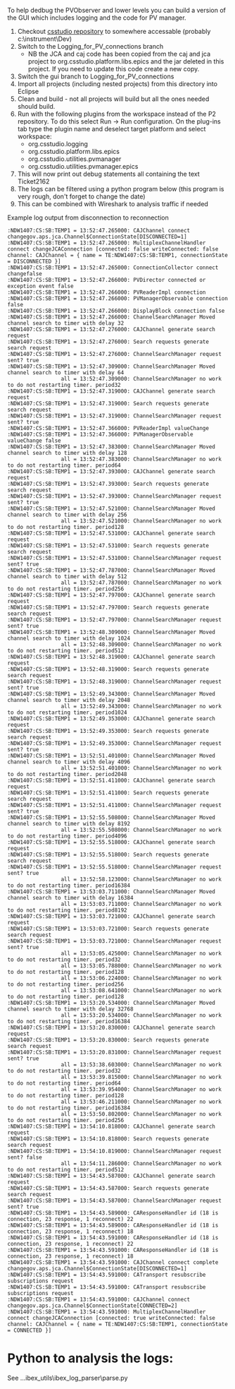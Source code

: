 To help dedbug the PVObserver and lower levels you can build a version of the GUI which includes logging and the code for PV manager.

1. Checkout [csstudio repository](https://github.com/ISISComputingGroup/CSStudio_3_3) to somewhere accessable (probably c:\instrument\Dev)
1. Switch to the Logging_for_PV_connections branch
    - NB the JCA and caj code has been copied from the caj and jca project to org.csstudio.platform.libs.epics and the jar deleted in this project. If you need to update this code create a new copy.
1. Switch the gui branch to Logging_for_PV_connections 
1. Import all projects (including nested projects) from this directory into Eclipse 
1. Clean and build - not all projects will build but all the ones needed should build.
1. Run with the following plugins from the workspace instead of the P2 repository. To do this select Run -> Run configuration. On the plug-ins tab type the plugin name and deselect target platform and select workspace:
    - org.csstudio.logging
    - org.csstudio.platform.libs.epics
    - org.csstudio.utilities.pvmanager
    - org.csstudio.utilities.pvmanager.epics
1. This will now print out debug statements all containing the text Ticket2162
1. The logs can be filtered using a python program below (this program is very rough, don't forget to change the date)
1. This can be combined with Wireshark to analysis traffic if needed

Example log output from disconnection to reconnection

```
:NDW1407:CS:SB:TEMP1 = 13:52:47.265000: CAJChannel connect changegov.aps.jca.Channel$ConnectionState[DISCONNECTED=1]
:NDW1407:CS:SB:TEMP1 = 13:52:47.265000: MultiplexChannelHandler connect changeJCAConnection [connected: false writeConnected: false channel: CAJChannel = { name = TE:NDW1407:CS:SB:TEMP1, connectionState = DISCONNECTED }]
:NDW1407:CS:SB:TEMP1 = 13:52:47.265000: ConnectionCollector connect changefalse
:NDW1407:CS:SB:TEMP1 = 13:52:47.266000: PVDirector connected or exception event false
:NDW1407:CS:SB:TEMP1 = 13:52:47.266000: PVReaderImpl connection
:NDW1407:CS:SB:TEMP1 = 13:52:47.266000: PVManagerObservable connection false
:NDW1407:CS:SB:TEMP1 = 13:52:47.266000: DisplayBlock connection false
:NDW1407:CS:SB:TEMP1 = 13:52:47.266000: ChannelSearchManager Moved channel search to timer with delay 32
:NDW1407:CS:SB:TEMP1 = 13:52:47.276000: CAJChannel generate search request
:NDW1407:CS:SB:TEMP1 = 13:52:47.276000: Search requests generate search request
:NDW1407:CS:SB:TEMP1 = 13:52:47.276000: ChannelSearchManager request sent? true
:NDW1407:CS:SB:TEMP1 = 13:52:47.309000: ChannelSearchManager Moved channel search to timer with delay 64
                 all = 13:52:47.309000: ChannelSearchManager no work to do not restarting timer. period32
:NDW1407:CS:SB:TEMP1 = 13:52:47.319000: CAJChannel generate search request
:NDW1407:CS:SB:TEMP1 = 13:52:47.319000: Search requests generate search request
:NDW1407:CS:SB:TEMP1 = 13:52:47.319000: ChannelSearchManager request sent? true
:NDW1407:CS:SB:TEMP1 = 13:52:47.366000: PVReaderImpl valueChange
:NDW1407:CS:SB:TEMP1 = 13:52:47.366000: PVManagerObservable valueChange false
:NDW1407:CS:SB:TEMP1 = 13:52:47.383000: ChannelSearchManager Moved channel search to timer with delay 128
                 all = 13:52:47.383000: ChannelSearchManager no work to do not restarting timer. period64
:NDW1407:CS:SB:TEMP1 = 13:52:47.393000: CAJChannel generate search request
:NDW1407:CS:SB:TEMP1 = 13:52:47.393000: Search requests generate search request
:NDW1407:CS:SB:TEMP1 = 13:52:47.393000: ChannelSearchManager request sent? true
:NDW1407:CS:SB:TEMP1 = 13:52:47.521000: ChannelSearchManager Moved channel search to timer with delay 256
                 all = 13:52:47.521000: ChannelSearchManager no work to do not restarting timer. period128
:NDW1407:CS:SB:TEMP1 = 13:52:47.531000: CAJChannel generate search request
:NDW1407:CS:SB:TEMP1 = 13:52:47.531000: Search requests generate search request
:NDW1407:CS:SB:TEMP1 = 13:52:47.531000: ChannelSearchManager request sent? true
:NDW1407:CS:SB:TEMP1 = 13:52:47.787000: ChannelSearchManager Moved channel search to timer with delay 512
                 all = 13:52:47.787000: ChannelSearchManager no work to do not restarting timer. period256
:NDW1407:CS:SB:TEMP1 = 13:52:47.797000: CAJChannel generate search request
:NDW1407:CS:SB:TEMP1 = 13:52:47.797000: Search requests generate search request
:NDW1407:CS:SB:TEMP1 = 13:52:47.797000: ChannelSearchManager request sent? true
:NDW1407:CS:SB:TEMP1 = 13:52:48.309000: ChannelSearchManager Moved channel search to timer with delay 1024
                 all = 13:52:48.309000: ChannelSearchManager no work to do not restarting timer. period512
:NDW1407:CS:SB:TEMP1 = 13:52:48.319000: CAJChannel generate search request
:NDW1407:CS:SB:TEMP1 = 13:52:48.319000: Search requests generate search request
:NDW1407:CS:SB:TEMP1 = 13:52:48.319000: ChannelSearchManager request sent? true
:NDW1407:CS:SB:TEMP1 = 13:52:49.343000: ChannelSearchManager Moved channel search to timer with delay 2048
                 all = 13:52:49.343000: ChannelSearchManager no work to do not restarting timer. period1024
:NDW1407:CS:SB:TEMP1 = 13:52:49.353000: CAJChannel generate search request
:NDW1407:CS:SB:TEMP1 = 13:52:49.353000: Search requests generate search request
:NDW1407:CS:SB:TEMP1 = 13:52:49.353000: ChannelSearchManager request sent? true
:NDW1407:CS:SB:TEMP1 = 13:52:51.401000: ChannelSearchManager Moved channel search to timer with delay 4096
                 all = 13:52:51.401000: ChannelSearchManager no work to do not restarting timer. period2048
:NDW1407:CS:SB:TEMP1 = 13:52:51.411000: CAJChannel generate search request
:NDW1407:CS:SB:TEMP1 = 13:52:51.411000: Search requests generate search request
:NDW1407:CS:SB:TEMP1 = 13:52:51.411000: ChannelSearchManager request sent? true
:NDW1407:CS:SB:TEMP1 = 13:52:55.508000: ChannelSearchManager Moved channel search to timer with delay 8192
                 all = 13:52:55.508000: ChannelSearchManager no work to do not restarting timer. period4096
:NDW1407:CS:SB:TEMP1 = 13:52:55.518000: CAJChannel generate search request
:NDW1407:CS:SB:TEMP1 = 13:52:55.518000: Search requests generate search request
:NDW1407:CS:SB:TEMP1 = 13:52:55.518000: ChannelSearchManager request sent? true
                 all = 13:52:58.123000: ChannelSearchManager no work to do not restarting timer. period16384
:NDW1407:CS:SB:TEMP1 = 13:53:03.711000: ChannelSearchManager Moved channel search to timer with delay 16384
                 all = 13:53:03.711000: ChannelSearchManager no work to do not restarting timer. period8192
:NDW1407:CS:SB:TEMP1 = 13:53:03.721000: CAJChannel generate search request
:NDW1407:CS:SB:TEMP1 = 13:53:03.721000: Search requests generate search request
:NDW1407:CS:SB:TEMP1 = 13:53:03.721000: ChannelSearchManager request sent? true
                 all = 13:53:05.425000: ChannelSearchManager no work to do not restarting timer. period32
                 all = 13:53:05.788000: ChannelSearchManager no work to do not restarting timer. period128
                 all = 13:53:06.224000: ChannelSearchManager no work to do not restarting timer. period256
                 all = 13:53:08.641000: ChannelSearchManager no work to do not restarting timer. period128
:NDW1407:CS:SB:TEMP1 = 13:53:20.534000: ChannelSearchManager Moved channel search to timer with delay 32768
                 all = 13:53:20.534000: ChannelSearchManager no work to do not restarting timer. period16384
:NDW1407:CS:SB:TEMP1 = 13:53:20.830000: CAJChannel generate search request
:NDW1407:CS:SB:TEMP1 = 13:53:20.830000: Search requests generate search request
:NDW1407:CS:SB:TEMP1 = 13:53:20.831000: ChannelSearchManager request sent? true
                 all = 13:53:38.603000: ChannelSearchManager no work to do not restarting timer. period32
                 all = 13:53:39.815000: ChannelSearchManager no work to do not restarting timer. period64
                 all = 13:53:39.954000: ChannelSearchManager no work to do not restarting timer. period128
                 all = 13:53:46.211000: ChannelSearchManager no work to do not restarting timer. period16384
                 all = 13:53:50.802000: ChannelSearchManager no work to do not restarting timer. period256
:NDW1407:CS:SB:TEMP1 = 13:54:10.818000: CAJChannel generate search request
:NDW1407:CS:SB:TEMP1 = 13:54:10.818000: Search requests generate search request
:NDW1407:CS:SB:TEMP1 = 13:54:10.819000: ChannelSearchManager request sent? false
                 all = 13:54:11.286000: ChannelSearchManager no work to do not restarting timer. period512
:NDW1407:CS:SB:TEMP1 = 13:54:43.587000: CAJChannel generate search request
:NDW1407:CS:SB:TEMP1 = 13:54:43.587000: Search requests generate search request
:NDW1407:CS:SB:TEMP1 = 13:54:43.587000: ChannelSearchManager request sent? true
:NDW1407:CS:SB:TEMP1 = 13:54:43.589000: CAResponseHandler id (18 is connection, 23 response, 1 reconnect) 22
:NDW1407:CS:SB:TEMP1 = 13:54:43.589000: CAResponseHandler id (18 is connection, 23 response, 1 reconnect) 18
:NDW1407:CS:SB:TEMP1 = 13:54:43.591000: CAResponseHandler id (18 is connection, 23 response, 1 reconnect) 22
:NDW1407:CS:SB:TEMP1 = 13:54:43.591000: CAResponseHandler id (18 is connection, 23 response, 1 reconnect) 18
:NDW1407:CS:SB:TEMP1 = 13:54:43.591000: CAJChannel connect complete changegov.aps.jca.Channel$ConnectionState[DISCONNECTED=1]
:NDW1407:CS:SB:TEMP1 = 13:54:43.591000: CATransport resubscribe subscriptions request
:NDW1407:CS:SB:TEMP1 = 13:54:43.591000: CATransport resubscribe subscriptions request
:NDW1407:CS:SB:TEMP1 = 13:54:43.591000: CAJChannel connect changegov.aps.jca.Channel$ConnectionState[CONNECTED=2]
:NDW1407:CS:SB:TEMP1 = 13:54:43.591000: MultiplexChannelHandler connect changeJCAConnection [connected: true writeConnected: false channel: CAJChannel = { name = TE:NDW1407:CS:SB:TEMP1, connectionState = CONNECTED }]
```

# Python to analysis the logs:

See ...ibex_utils\ibex_log_parser\parse.py